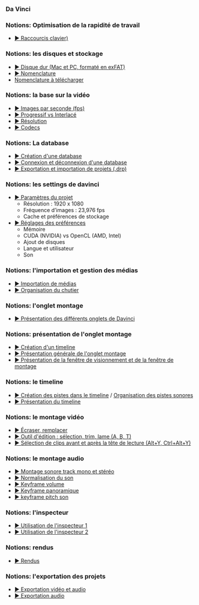 <style>.md-header{display:none;}</style>

### Da Vinci

### Notions: Optimisation de la rapidité de travail
* [▶️ Raccourcis clavier)](https://cmontmorency365-my.sharepoint.com/:v:/g/personal/flpilote_cmontmorency_qc_ca/EVXvsWQk35pDvoBlL-_P1bwBaAQbglQe76wq8IkAuBtHiw?nav=eyJyZWZlcnJhbEluZm8iOnsicmVmZXJyYWxBcHAiOiJPbmVEcml2ZUZvckJ1c2luZXNzIiwicmVmZXJyYWxBcHBQbGF0Zm9ybSI6IldlYiIsInJlZmVycmFsTW9kZSI6InZpZXciLCJyZWZlcnJhbFZpZXciOiJNeUZpbGVzTGlua0NvcHkifX0&e=AbnOAK)


### Notions: les disques et stockage
* [▶️ Disque dur (Mac et PC, formaté en exFAT)](https://cmontmorency365-my.sharepoint.com/:f:/g/personal/flpilote_cmontmorency_qc_ca/EkkmPlf02DFPksOLkJ3dn3MBPTo2pHYwE3LKOhTQV3OyzQ?e=KKUKa0)
* [▶️ Nomenclature](https://cmontmorency365-my.sharepoint.com/:v:/g/personal/flpilote_cmontmorency_qc_ca/EeVA3XWXEnxHnvPZ2RZxBPUBAH0C6pS_xcWQw0P4Nl4zrg?nav=eyJyZWZlcnJhbEluZm8iOnsicmVmZXJyYWxBcHAiOiJPbmVEcml2ZUZvckJ1c2luZXNzIiwicmVmZXJyYWxBcHBQbGF0Zm9ybSI6IldlYiIsInJlZmVycmFsTW9kZSI6InZpZXciLCJyZWZlcnJhbFZpZXciOiJNeUZpbGVzTGlua0NvcHkifX0&e=16LvMg)
* [Nomenclature à télécharger](https://cmontmorency365-my.sharepoint.com/:f:/g/personal/flpilote_cmontmorency_qc_ca/Egxvu2I7VNZDvAxg55EcdwwBvyNQVrcsSEwzqSNguUPo7Q?e=JvgeIF)

### Notions: la base sur la vidéo
* [▶️ Images par seconde (fps)](https://cmontmorency365-my.sharepoint.com/:v:/g/personal/flpilote_cmontmorency_qc_ca/EYu_BgcpGjNIta_c1cCdTRABQyFr-2t7FwjqaWhc--ClPQ?nav=eyJyZWZlcnJhbEluZm8iOnsicmVmZXJyYWxBcHAiOiJPbmVEcml2ZUZvckJ1c2luZXNzIiwicmVmZXJyYWxBcHBQbGF0Zm9ybSI6IldlYiIsInJlZmVycmFsTW9kZSI6InZpZXciLCJyZWZlcnJhbFZpZXciOiJNeUZpbGVzTGlua0NvcHkifX0&e=QIzqe4)
* [▶️ Progressif vs Interlacé](https://cmontmorency365-my.sharepoint.com/:v:/g/personal/flpilote_cmontmorency_qc_ca/EU9BzudwcH9Hgh61xbWYPgIBMPZcfGn3ZCGY4VpcE7POtg?nav=eyJyZWZlcnJhbEluZm8iOnsicmVmZXJyYWxBcHAiOiJPbmVEcml2ZUZvckJ1c2luZXNzIiwicmVmZXJyYWxBcHBQbGF0Zm9ybSI6IldlYiIsInJlZmVycmFsTW9kZSI6InZpZXciLCJyZWZlcnJhbFZpZXciOiJNeUZpbGVzTGlua0NvcHkifX0&e=UTTD2E)
* [▶️ Résolution](https://cmontmorency365-my.sharepoint.com/:v:/g/personal/flpilote_cmontmorency_qc_ca/EeaVH-yC7vVEpS3tEGPToIYBafNfn-5anli52Ba7rGCCTQ?nav=eyJyZWZlcnJhbEluZm8iOnsicmVmZXJyYWxBcHAiOiJPbmVEcml2ZUZvckJ1c2luZXNzIiwicmVmZXJyYWxBcHBQbGF0Zm9ybSI6IldlYiIsInJlZmVycmFsTW9kZSI6InZpZXciLCJyZWZlcnJhbFZpZXciOiJNeUZpbGVzTGlua0NvcHkifX0&e=WO7mx5)
* [▶️ Codecs](https://cmontmorency365-my.sharepoint.com/:v:/g/personal/flpilote_cmontmorency_qc_ca/ERj6prqbarJLqjXswYaDkCIBECP3q24cuzQ74biUsfHz6Q?nav=eyJyZWZlcnJhbEluZm8iOnsicmVmZXJyYWxBcHAiOiJPbmVEcml2ZUZvckJ1c2luZXNzIiwicmVmZXJyYWxBcHBQbGF0Zm9ybSI6IldlYiIsInJlZmVycmFsTW9kZSI6InZpZXciLCJyZWZlcnJhbFZpZXciOiJNeUZpbGVzTGlua0NvcHkifX0&e=sxDWqD)

### Notions: La database
* [▶️ Création d'une database](https://cmontmorency365-my.sharepoint.com/:v:/g/personal/flpilote_cmontmorency_qc_ca/EQ6vYlV3pbBGmQgLuJxCyOcBi_Vwy7V8nnOAPGU85vXJjA?nav=eyJyZWZlcnJhbEluZm8iOnsicmVmZXJyYWxBcHAiOiJPbmVEcml2ZUZvckJ1c2luZXNzIiwicmVmZXJyYWxBcHBQbGF0Zm9ybSI6IldlYiIsInJlZmVycmFsTW9kZSI6InZpZXciLCJyZWZlcnJhbFZpZXciOiJNeUZpbGVzTGlua0NvcHkifX0&e=piKS4A)
* [▶️ Connexion et déconnexion d'une database](https://cmontmorency365-my.sharepoint.com/:v:/g/personal/flpilote_cmontmorency_qc_ca/EbVLIEr3IRdCngno0RspJlQBasMLk89GuZF6Mb6ZUThn8Q?nav=eyJyZWZlcnJhbEluZm8iOnsicmVmZXJyYWxBcHAiOiJPbmVEcml2ZUZvckJ1c2luZXNzIiwicmVmZXJyYWxBcHBQbGF0Zm9ybSI6IldlYiIsInJlZmVycmFsTW9kZSI6InZpZXciLCJyZWZlcnJhbFZpZXciOiJNeUZpbGVzTGlua0NvcHkifX0&e=akxfaN)
* [▶️ Exportation et importation de projets (.drp)](https://cmontmorency365-my.sharepoint.com/:v:/g/personal/flpilote_cmontmorency_qc_ca/EQJ0wbbQv5RNh2o2M_P5IccB-iwg-GhAL079zBIkR3SZ8g?nav=eyJyZWZlcnJhbEluZm8iOnsicmVmZXJyYWxBcHAiOiJPbmVEcml2ZUZvckJ1c2luZXNzIiwicmVmZXJyYWxBcHBQbGF0Zm9ybSI6IldlYiIsInJlZmVycmFsTW9kZSI6InZpZXciLCJyZWZlcnJhbFZpZXciOiJNeUZpbGVzTGlua0NvcHkifX0&e=fFry27)


### Notions: les settings de davinci
* [▶️ Paramètres du projet](https://cmontmorency365-my.sharepoint.com/:v:/g/personal/flpilote_cmontmorency_qc_ca/EbydqyrRFvNNkNaQBvrkY7IB2M5MMLn8D5E0rqz4B5cO4w?nav=eyJyZWZlcnJhbEluZm8iOnsicmVmZXJyYWxBcHAiOiJPbmVEcml2ZUZvckJ1c2luZXNzIiwicmVmZXJyYWxBcHBQbGF0Zm9ybSI6IldlYiIsInJlZmVycmFsTW9kZSI6InZpZXciLCJyZWZlcnJhbFZpZXciOiJNeUZpbGVzTGlua0NvcHkifX0&e=I0ugbJ)
  * Résolution : 1920 x 1080
  * Fréquence d’images : 23,976 fps
  * Cache et préférences de stockage
* [▶️ Réglages des préférences](https://cmontmorency365-my.sharepoint.com/:v:/g/personal/flpilote_cmontmorency_qc_ca/EWuNLoTg2zhNnTSmYmd2hxwBGzT-gt21y7SSo11xxs3wjA?nav=eyJyZWZlcnJhbEluZm8iOnsicmVmZXJyYWxBcHAiOiJPbmVEcml2ZUZvckJ1c2luZXNzIiwicmVmZXJyYWxBcHBQbGF0Zm9ybSI6IldlYiIsInJlZmVycmFsTW9kZSI6InZpZXciLCJyZWZlcnJhbFZpZXciOiJNeUZpbGVzTGlua0NvcHkifX0&e=GA7c4n)
  * Mémoire
  * CUDA (NVIDIA) vs OpenCL (AMD, Intel)
  * Ajout de disques
  * Langue et utilisateur
  * Son

### Notions: l'importation et gestion des médias
* [▶️ Importation de médias](https://cmontmorency365-my.sharepoint.com/:v:/g/personal/flpilote_cmontmorency_qc_ca/ETHBrkb-lF5Jk20s5KzusgMBMke6CZWQ3zWziWYjJXFyng?nav=eyJyZWZlcnJhbEluZm8iOnsicmVmZXJyYWxBcHAiOiJPbmVEcml2ZUZvckJ1c2luZXNzIiwicmVmZXJyYWxBcHBQbGF0Zm9ybSI6IldlYiIsInJlZmVycmFsTW9kZSI6InZpZXciLCJyZWZlcnJhbFZpZXciOiJNeUZpbGVzTGlua0NvcHkifX0&e=c7wycm)
* [▶️ Organisation du chutier](https://cmontmorency365-my.sharepoint.com/:v:/g/personal/flpilote_cmontmorency_qc_ca/EQxK2gc50IBErGjv7uMOMt4BcdTCre62y6ZHD6SAUQkkZA?nav=eyJyZWZlcnJhbEluZm8iOnsicmVmZXJyYWxBcHAiOiJPbmVEcml2ZUZvckJ1c2luZXNzIiwicmVmZXJyYWxBcHBQbGF0Zm9ybSI6IldlYiIsInJlZmVycmFsTW9kZSI6InZpZXciLCJyZWZlcnJhbFZpZXciOiJNeUZpbGVzTGlua0NvcHkifX0&e=yLkAvd)


### Notions: l'onglet montage
* [▶️ Présentation des différents onglets de Davinci ](https://cmontmorency365-my.sharepoint.com/:v:/g/personal/flpilote_cmontmorency_qc_ca/EROcXiTqDIhCon7AopZhYQ4BkoB8HJSEha37J4jESD_7oA?nav=eyJyZWZlcnJhbEluZm8iOnsicmVmZXJyYWxBcHAiOiJPbmVEcml2ZUZvckJ1c2luZXNzIiwicmVmZXJyYWxBcHBQbGF0Zm9ybSI6IldlYiIsInJlZmVycmFsTW9kZSI6InZpZXciLCJyZWZlcnJhbFZpZXciOiJNeUZpbGVzTGlua0NvcHkifX0&e=yqhvGy)

### Notions: présentation de l'onglet montage
* [▶️ Création d'un timeline](https://cmontmorency365-my.sharepoint.com/:v:/g/personal/flpilote_cmontmorency_qc_ca/EW0qYkLbAMNAu6i8EwxClcYBW9zMJnLTDJXER8sMKPoiOA?nav=eyJyZWZlcnJhbEluZm8iOnsicmVmZXJyYWxBcHAiOiJPbmVEcml2ZUZvckJ1c2luZXNzIiwicmVmZXJyYWxBcHBQbGF0Zm9ybSI6IldlYiIsInJlZmVycmFsTW9kZSI6InZpZXciLCJyZWZlcnJhbFZpZXciOiJNeUZpbGVzTGlua0NvcHkifX0&e=GOX0og)
* [▶️ Présentation générale de l'onglet montage](https://cmontmorency365-my.sharepoint.com/:v:/g/personal/flpilote_cmontmorency_qc_ca/EZs7YWt7rRpHuanRkNkT53UB5cNBe11p1rU5-Xqi0djMGw?nav=eyJyZWZlcnJhbEluZm8iOnsicmVmZXJyYWxBcHAiOiJPbmVEcml2ZUZvckJ1c2luZXNzIiwicmVmZXJyYWxBcHBQbGF0Zm9ybSI6IldlYiIsInJlZmVycmFsTW9kZSI6InZpZXciLCJyZWZlcnJhbFZpZXciOiJNeUZpbGVzTGlua0NvcHkifX0&e=45smcv)
* [▶️ Présentation de la fenêtre de visionnement et de la fenêtre de montage](https://cmontmorency365-my.sharepoint.com/:v:/g/personal/flpilote_cmontmorency_qc_ca/ESRNqSnOL65GhniwhoRG-w8BOWkrGMWQii1xUAnBh3ev7Q?nav=eyJyZWZlcnJhbEluZm8iOnsicmVmZXJyYWxBcHAiOiJPbmVEcml2ZUZvckJ1c2luZXNzIiwicmVmZXJyYWxBcHBQbGF0Zm9ybSI6IldlYiIsInJlZmVycmFsTW9kZSI6InZpZXciLCJyZWZlcnJhbFZpZXciOiJNeUZpbGVzTGlua0NvcHkifX0&e=LwhmWB)


### Notions: le timeline
* [▶️ Création des pistes dans le timeline](https://cmontmorency365-my.sharepoint.com/:v:/g/personal/flpilote_cmontmorency_qc_ca/EWrpQdSULDhNuyQGqvRmrC4BnAWw0YoipOAkCVgiBYq0Sw?nav=eyJyZWZlcnJhbEluZm8iOnsicmVmZXJyYWxBcHAiOiJPbmVEcml2ZUZvckJ1c2luZXNzIiwicmVmZXJyYWxBcHBQbGF0Zm9ybSI6IldlYiIsInJlZmVycmFsTW9kZSI6InZpZXciLCJyZWZlcnJhbFZpZXciOiJNeUZpbGVzTGlua0NvcHkifX0&e=vvmlPd) / [Organisation des pistes sonores](https://cmontmorency365-my.sharepoint.com/:p:/g/personal/flpilote_cmontmorency_qc_ca/EQvzdX1_LGhFmHkGv0k-WVkB7rHpALBZgIeHF74vcgXkXw?e=Gkaj4c)
* [▶️ Présentation du timeline](https://cmontmorency365-my.sharepoint.com/:v:/g/personal/flpilote_cmontmorency_qc_ca/EZ1qkeiCxgBJkcF8f9wHFTEB4fbFQKTsVIEjBBPwVbkHwA?nav=eyJyZWZlcnJhbEluZm8iOnsicmVmZXJyYWxBcHAiOiJPbmVEcml2ZUZvckJ1c2luZXNzIiwicmVmZXJyYWxBcHBQbGF0Zm9ybSI6IldlYiIsInJlZmVycmFsTW9kZSI6InZpZXciLCJyZWZlcnJhbFZpZXciOiJNeUZpbGVzTGlua0NvcHkifX0&e=ZsHfF9)

### Notions: le montage vidéo
* [▶️ Écraser, remplacer](https://cmontmorency365-my.sharepoint.com/:v:/g/personal/flpilote_cmontmorency_qc_ca/EUrF-tOJ0JBIta4i9wpJ0zcBbwRgya5dXBRhndufKO5UNA?nav=eyJyZWZlcnJhbEluZm8iOnsicmVmZXJyYWxBcHAiOiJPbmVEcml2ZUZvckJ1c2luZXNzIiwicmVmZXJyYWxBcHBQbGF0Zm9ybSI6IldlYiIsInJlZmVycmFsTW9kZSI6InZpZXciLCJyZWZlcnJhbFZpZXciOiJNeUZpbGVzTGlua0NvcHkifX0&e=Ch80HR)
* [▶️ Outil d'édition : sélection, trim, lame (A, B, T)](https://cmontmorency365-my.sharepoint.com/:v:/g/personal/flpilote_cmontmorency_qc_ca/EX6L4KLM8ExBn6zC5EA68BsBt8Re7IpouE72j898a9JfUQ?nav=eyJyZWZlcnJhbEluZm8iOnsicmVmZXJyYWxBcHAiOiJPbmVEcml2ZUZvckJ1c2luZXNzIiwicmVmZXJyYWxBcHBQbGF0Zm9ybSI6IldlYiIsInJlZmVycmFsTW9kZSI6InZpZXciLCJyZWZlcnJhbFZpZXciOiJNeUZpbGVzTGlua0NvcHkifX0&e=VXLcOU)
* [▶️ Sélection de clips avant et après la tête de lecture (Alt+Y, Ctrl+Alt+Y)](https://cmontmorency365-my.sharepoint.com/:v:/g/personal/flpilote_cmontmorency_qc_ca/EQxqDPfGp_pJgtvbv8yLtfwBoB-BJJWE3_wn8S9cO1fCeQ?nav=eyJyZWZlcnJhbEluZm8iOnsicmVmZXJyYWxBcHAiOiJPbmVEcml2ZUZvckJ1c2luZXNzIiwicmVmZXJyYWxBcHBQbGF0Zm9ybSI6IldlYiIsInJlZmVycmFsTW9kZSI6InZpZXciLCJyZWZlcnJhbFZpZXciOiJNeUZpbGVzTGlua0NvcHkifX0&e=UsPOUd)

### Notions: le montage audio
* [▶️ Montage sonore track mono et stéréo 
](https://cmontmorency365-my.sharepoint.com/:v:/g/personal/flpilote_cmontmorency_qc_ca/EUQc8fwZD7dIoLNbJQmtmcoBwPkehrYwhT9oMOjFrXcnQA?nav=eyJyZWZlcnJhbEluZm8iOnsicmVmZXJyYWxBcHAiOiJPbmVEcml2ZUZvckJ1c2luZXNzIiwicmVmZXJyYWxBcHBQbGF0Zm9ybSI6IldlYiIsInJlZmVycmFsTW9kZSI6InZpZXciLCJyZWZlcnJhbFZpZXciOiJNeUZpbGVzTGlua0NvcHkifX0&e=EYJL2b)
* [▶️ Normalisation du son](https://cmontmorency365-my.sharepoint.com/:v:/g/personal/flpilote_cmontmorency_qc_ca/EY8KmAleO-VPn3TBTEnZ9OYBZ7upASoFTHbMaxvANa62nw?nav=eyJyZWZlcnJhbEluZm8iOnsicmVmZXJyYWxBcHAiOiJPbmVEcml2ZUZvckJ1c2luZXNzIiwicmVmZXJyYWxBcHBQbGF0Zm9ybSI6IldlYiIsInJlZmVycmFsTW9kZSI6InZpZXciLCJyZWZlcnJhbFZpZXciOiJNeUZpbGVzTGlua0NvcHkifX0&e=trWKxK)
* [▶️ Keyframe volume](https://cmontmorency365-my.sharepoint.com/:v:/g/personal/flpilote_cmontmorency_qc_ca/EY8KmAleO-VPn3TBTEnZ9OYBZ7upASoFTHbMaxvANa62nw?nav=eyJyZWZlcnJhbEluZm8iOnsicmVmZXJyYWxBcHAiOiJPbmVEcml2ZUZvckJ1c2luZXNzIiwicmVmZXJyYWxBcHBQbGF0Zm9ybSI6IldlYiIsInJlZmVycmFsTW9kZSI6InZpZXciLCJyZWZlcnJhbFZpZXciOiJNeUZpbGVzTGlua0NvcHkifX0&e=trWKxK)
* [▶️ Keyframe panoramique](https://cmontmorency365-my.sharepoint.com/:v:/g/personal/flpilote_cmontmorency_qc_ca/EY8KmAleO-VPn3TBTEnZ9OYBZ7upASoFTHbMaxvANa62nw?nav=eyJyZWZlcnJhbEluZm8iOnsicmVmZXJyYWxBcHAiOiJPbmVEcml2ZUZvckJ1c2luZXNzIiwicmVmZXJyYWxBcHBQbGF0Zm9ybSI6IldlYiIsInJlZmVycmFsTW9kZSI6InZpZXciLCJyZWZlcnJhbFZpZXciOiJNeUZpbGVzTGlua0NvcHkifX0&e=trWKxK)
* [▶️ keyframe pitch son](https://cmontmorency365-my.sharepoint.com/:v:/g/personal/flpilote_cmontmorency_qc_ca/EWTF7KJwz99EqqnOjNSMjMYBa7zEhZvetVDbIzkaBMAkSQ?nav=eyJyZWZlcnJhbEluZm8iOnsicmVmZXJyYWxBcHAiOiJPbmVEcml2ZUZvckJ1c2luZXNzIiwicmVmZXJyYWxBcHBQbGF0Zm9ybSI6IldlYiIsInJlZmVycmFsTW9kZSI6InZpZXciLCJyZWZlcnJhbFZpZXciOiJNeUZpbGVzTGlua0NvcHkifX0&e=6zZfch)

### Notions: l'inspecteur 
* [▶️ Utilisation de l'inspecteur 1](https://cmontmorency365-my.sharepoint.com/:v:/r/personal/flpilote_cmontmorency_qc_ca/Documents/01_cours/01_college/cours_video/_capsules_montage/_capsules_da_vinci/01_capsules_da_vinci/01_da_vinci_de_base/16_montage_video/04_onglet_montage_inspecteur_1.mp4?csf=1&web=1&nav=eyJyZWZlcnJhbEluZm8iOnsicmVmZXJyYWxBcHAiOiJPbmVEcml2ZUZvckJ1c2luZXNzIiwicmVmZXJyYWxBcHBQbGF0Zm9ybSI6IldlYiIsInJlZmVycmFsTW9kZSI6InZpZXciLCJyZWZlcnJhbFZpZXciOiJNeUZpbGVzTGlua0NvcHkifX0&e=rN6LMZ)
* [▶️ Utilisation de l'inspecteur 2](https://cmontmorency365-my.sharepoint.com/:v:/g/personal/flpilote_cmontmorency_qc_ca/Ed1bZq74SjtCtb-SpS5RDFEBR5TBonsT9DAi2KvzTG9pYw?nav=eyJyZWZlcnJhbEluZm8iOnsicmVmZXJyYWxBcHAiOiJPbmVEcml2ZUZvckJ1c2luZXNzIiwicmVmZXJyYWxBcHBQbGF0Zm9ybSI6IldlYiIsInJlZmVycmFsTW9kZSI6InZpZXciLCJyZWZlcnJhbFZpZXciOiJNeUZpbGVzTGlua0NvcHkifX0&e=syujLB)


### Notions: rendus
* [▶️ Rendus](https://cmontmorency365-my.sharepoint.com/:v:/g/personal/flpilote_cmontmorency_qc_ca/Ed1Dalo2wONNnuonrlT0IzsBuaGe85t1zZaoujcY35-Y1A?nav=eyJyZWZlcnJhbEluZm8iOnsicmVmZXJyYWxBcHAiOiJPbmVEcml2ZUZvckJ1c2luZXNzIiwicmVmZXJyYWxBcHBQbGF0Zm9ybSI6IldlYiIsInJlZmVycmFsTW9kZSI6InZpZXciLCJyZWZlcnJhbFZpZXciOiJNeUZpbGVzTGlua0NvcHkifX0&e=s8Q2ds)


### Notions: l'exportation des projets
* [▶️ Exportation vidéo et audio ](https://cmontmorency365-my.sharepoint.com/:v:/r/personal/flpilote_cmontmorency_qc_ca/Documents/01_cours/01_college/cours_video/_capsules_montage/_capsules_da_vinci/01_capsules_da_vinci/01_da_vinci_de_base/26_exportation/01_exportation_video_audio.mp4?csf=1&web=1&nav=eyJyZWZlcnJhbEluZm8iOnsicmVmZXJyYWxBcHAiOiJPbmVEcml2ZUZvckJ1c2luZXNzIiwicmVmZXJyYWxBcHBQbGF0Zm9ybSI6IldlYiIsInJlZmVycmFsTW9kZSI6InZpZXciLCJyZWZlcnJhbFZpZXciOiJNeUZpbGVzTGlua0NvcHkifX0&e=WkjifX)
* [▶️ Exportation audio](https://cmontmorency365-my.sharepoint.com/:v:/g/personal/flpilote_cmontmorency_qc_ca/EbwwYHFcorNNvN0mMjFIK-oBhngodo_2cUp1IlotSg_JbA?nav=eyJyZWZlcnJhbEluZm8iOnsicmVmZXJyYWxBcHAiOiJPbmVEcml2ZUZvckJ1c2luZXNzIiwicmVmZXJyYWxBcHBQbGF0Zm9ybSI6IldlYiIsInJlZmVycmFsTW9kZSI6InZpZXciLCJyZWZlcnJhbFZpZXciOiJNeUZpbGVzTGlua0NvcHkifX0&e=zO8cat)
